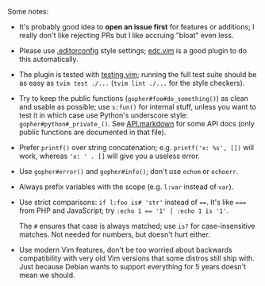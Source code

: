 Some notes:

- It's probably good idea to **open an issue first** for features or additions;
  I really don't like rejecting PRs but I like accruing "bloat" even less.

- Please use [.editorconfig](.editorconfig) style settings;
  [edc.vim](https://github.com/arp242/edc.vim) is a good plugin to do this
  automatically.

- The plugin is tested with
  [testing.vim](https://github.com/arp242/testing.vim); running the full test
  suite should be as easy as `tvim test ./...` (`tvim lint ./...` for the style
  checkers).

- Try to keep the public functions (`gopher#foo#do_something()`) as clean and
  usable as possible; use `s:fun()` for internal stuff, unless you want to test
  it in which case use Python's underscore style: `gopher#python#_private_()`.
  See [API.markdown](API.markdown) for some API docs (only public functions are
  documented in that file).

- Prefer `printf()` over string concatenation; e.g. `printf('x: %s', [])` will
  work, whereas `'x: ' . []` will give you a useless error.

- Use `gopher#error()` and `gopher#info()`; don't use `echom` or `echoerr`.

- Always prefix variables with the scope (e.g. `l:var` instead of `var`).

- Use strict comparisons: `if l:foo is# 'str'` instead of `==`. It's like `===`
  from PHP and JavaScript; try `:echo 1 == '1' | :echo 1 is '1'`.

  The `#` ensures that case is always matched; use `is?` for case-insensitive
  matches. Not needed for numbers, but doesn't hurt either.

- Use modern Vim features, don't be too worried about backwards compatibility
  with very old Vim versions that some distros still ship with. Just because
  Debian wants to support everything for 5 years doesn't mean we should.
